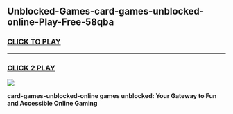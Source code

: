 
## Unblocked-Games-card-games-unblocked-online-Play-Free-58qba
<h3>
<a href="https://premium76.site?title=card-games-unblocked-online&ref=10A">CLICK TO PLAY</a></h3>
<hr>

<h3>
<a href="https://premium76.site?title=card-games-unblocked-online&ref=10A">CLICK 2 PLAY</a>
  
</h3>

<a href="https://premium76.site?title=card-games-unblocked-online&ref=10A"><img src="https://clearcache.store/games.png"></a>


**card-games-unblocked-online games unblocked: Your Gateway to Fun and Accessible Online Gaming**
